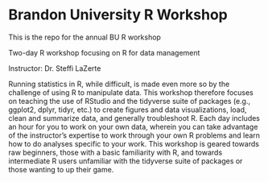 # Brandon University R Workshop

This is the repo for the annual BU R workshop


Two-day R workshop focusing on R for data management

Instructor: Dr. Steffi LaZerte

Running statistics in R, while difficult, is made even more so by the challenge
of using R to manipulate data. This workshop therefore focuses on teaching the
use of RStudio and the tidyverse suite of packages (e.g., ggplot2, dplyr, tidyr,
etc.) to create figures and data visualizations, load, clean and summarize data,
and generally troubleshoot R. Each day includes an hour for you to work on your
own data, wherein you can take advantage of the instructor’s expertise to work
through your own R problems and learn how to do analyses specific to your work.
This workshop is geared towards raw beginners, those with a basic familiarity
with R, and towards intermediate R users unfamiliar with the tidyverse suite of
packages or those wanting to up their game.
